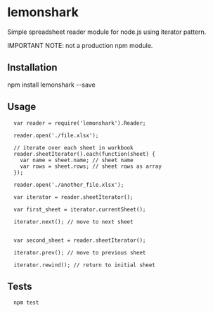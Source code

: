 lemonshark
==========

Simple spreadsheet reader module for node.js using iterator pattern.

IMPORTANT NOTE: not a production npm module.

## Installation

  npm install lemonshark --save

## Usage

```
  var reader = require('lemonshark').Reader;

  reader.open('./file.xlsx');

  // iterate over each sheet in workbook
  reader.sheetIterator().each(function(sheet) {
    var name = sheet.name; // sheet name
    var rows = sheet.rows; // sheet rows as array
  });

  reader.open('./another_file.xlsx');

  var iterator = reader.sheetIterator();

  var first_sheet = iterator.currentSheet();

  iterator.next(); // move to next sheet


  var second_sheet = reader.sheetIterator();

  iterator.prev(); // move to previous sheet

  iterator.rewind(); // return to initial sheet
```

## Tests

``` bash
  npm test
```
